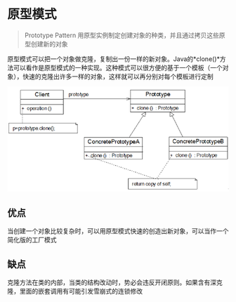 # 原型模式

> Prototype Pattern 用原型实例制定创建对象的种类，并且通过拷贝这些原型创建新的对象

原型模式可以把一个对象做克隆，复制出一份一样的新对象。Java的*clone()*方法可以看作是原型模式的一种实现。这种模式可以很方便的基于一个模板（一个对象），快速的克隆出许多一样的对象，这样就可以再分别对每个模板进行定制

![](PIC/PrototypePattern.jpg)

## 优点

当创建一个对象比较复杂时，可以用原型模式快速的创造出新对象，可以当作一个简化版的工厂模式

## 缺点

克隆方法在类的内部，当类的结构改动时，势必会违反开闭原则。如果含有深克隆，里面的嵌套调用有可能引发雪崩式的连锁修改

